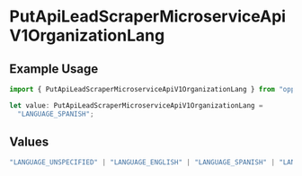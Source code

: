 # PutApiLeadScraperMicroserviceApiV1OrganizationLang

## Example Usage

```typescript
import { PutApiLeadScraperMicroserviceApiV1OrganizationLang } from "oppulence-backend-sdk/models/operations";

let value: PutApiLeadScraperMicroserviceApiV1OrganizationLang =
  "LANGUAGE_SPANISH";
```

## Values

```typescript
"LANGUAGE_UNSPECIFIED" | "LANGUAGE_ENGLISH" | "LANGUAGE_SPANISH" | "LANGUAGE_FRENCH" | "LANGUAGE_GERMAN" | "LANGUAGE_ITALIAN" | "LANGUAGE_PORTUGUESE" | "LANGUAGE_DUTCH" | "LANGUAGE_RUSSIAN" | "LANGUAGE_CHINESE" | "LANGUAGE_JAPANESE" | "LANGUAGE_KOREAN" | "LANGUAGE_ARABIC" | "LANGUAGE_HINDI" | "LANGUAGE_GREEK" | "LANGUAGE_TURKISH"
```